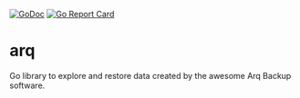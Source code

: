[![GoDoc](https://godoc.org/github.com/sholiday/arq?status.svg)](https://godoc.org/github.com/sholiday/arq) 
[![Go Report Card](https://goreportcard.com/badge/github.com/sholiday/arq)](https://goreportcard.com/report/github.com/sholiday/arq)

# arq
Go library to explore and restore data created by the awesome Arq Backup software.
